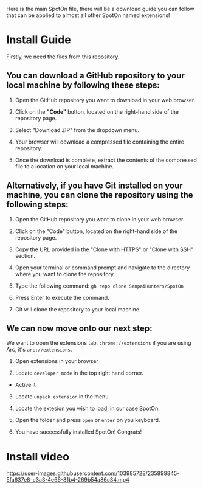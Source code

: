 Here is the main SpotOn file, there will be a download guide you can follow that can be applied to almost all other SpotOn named extensions!

# Install Guide
Firstly, we need the files from this repository.

## You can download a GitHub repository to your local machine by following these steps:

1. Open the GitHub repository you want to download in your web browser.

2. Click on the **"Code"** button, located on the right-hand side of the repository page.

3. Select "Download ZIP" from the dropdown menu.

4. Your browser will download a compressed file containing the entire repository.

5. Once the download is complete, extract the contents of the compressed file to a location on your local machine.

## Alternatively, if you have Git installed on your machine, you can clone the repository using the following steps:

1. Open the GitHub repository you want to clone in your web browser.

2. Click on the "Code" button, located on the right-hand side of the repository page.

3. Copy the URL provided in the "Clone with HTTPS" or "Clone with SSH" section.

4. Open your terminal or command prompt and navigate to the directory where you want to clone the repository.

5. Type the following command: `gh repo clone SenpaiHunters/SpotOn`

6. Press Enter to execute the command.

7. Git will clone the repository to your local machine.

## We can now move onto our next step:

We want to open the extensions tab. `chrome://extensions` if you are using Arc, it's `arc://extensions`.

1. Open extensions in your browser

2. Locate `developer mode` in the top right hand corner. 
  - Active it
  
3. Locate `unpack extension` in the menu.

4. Locate the extesion you wish to load, in our case SpotOn.

5. Open the folder and press `open` or `enter` on you keyboard.

6. You have successfully installed SpotOn! Congrats!

# Install video


https://user-images.githubusercontent.com/103985728/235899845-5fa637e8-c3a3-4e66-81b4-269b54a86c34.mp4

